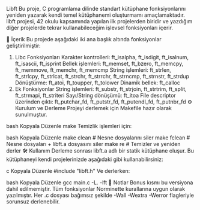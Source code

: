 Libft
Bu proje, C programlama dilinde standart kütüphane fonksiyonlarını yeniden yazarak kendi temel kütüphanemi oluşturmamı amaçlamaktadır. libft projesi, 42 okulu kapsamında yapılan ilk projelerden biridir ve yazdığım diğer projelerde tekrar kullanabileceğim işlevsel fonksiyonları içerir.

📁 İçerik
Bu projede aşağıdaki iki ana başlık altında fonksiyonlar geliştirilmiştir:

1. Libc Fonksiyonları
Karakter kontrolleri: ft_isalpha, ft_isdigit, ft_isalnum, ft_isascii, ft_isprint
Bellek işlemleri: ft_memset, ft_bzero, ft_memcpy, ft_memmove, ft_memchr, ft_memcmp
String işlemleri: ft_strlen, ft_strlcpy, ft_strlcat, ft_strchr, ft_strrchr, ft_strncmp, ft_strnstr, ft_strdup
Dönüştürme: ft_atoi, ft_toupper, ft_tolower
Dinamik bellek: ft_calloc
2. Ek Fonksiyonlar
String işlemleri: ft_substr, ft_strjoin, ft_strtrim, ft_split, ft_strmapi, ft_striteri
Sayı/String dönüşümü: ft_itoa
File descriptor üzerinden çıktı: ft_putchar_fd, ft_putstr_fd, ft_putendl_fd, ft_putnbr_fd
⚙️ Kurulum ve Derleme
Projeyi derlemek için Makefile hazır olarak sunulmuştur.

bash
Kopyala
Düzenle
make
Temizlik işlemleri için:

bash
Kopyala
Düzenle
make clean     # Nesne dosyalarını siler
make fclean    # Nesne dosyaları + libft.a dosyasını siler
make re        # Temizler ve yeniden derler
🛠 Kullanım
Derleme sonrası libft.a adlı bir statik kütüphane oluşur. Bu kütüphaneyi kendi projelerinizde aşağıdaki gibi kullanabilirsiniz:

c
Kopyala
Düzenle
#include "libft.h"
Ve derlerken:

bash
Kopyala
Düzenle
gcc main.c -L. -lft
📌 Notlar
Bonus kısmı bu versiyona dahil edilmemiştir.
Tüm fonksiyonlar Norminette kurallarına uygun olarak yazılmıştır.
Her .c dosyası bağımsız şekilde -Wall -Wextra -Werror flagleriyle sorunsuz derlenebilir.
